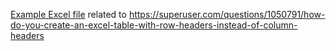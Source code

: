 
[Example Excel file](https://github.com/RnDMonkey/testRepo/edit/master/SU1050791/Using+Excel+LAMBDAs+to+mimic+transposed+table.xlsx) related to https://superuser.com/questions/1050791/how-do-you-create-an-excel-table-with-row-headers-instead-of-column-headers

